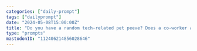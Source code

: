 ```yaml
---
categories: ["daily-prompt"]
tags: ["dailyprompt"]
date: "2024-05-08T15:00:00Z"
title: "Do you have a random tech-related pet peeve? Does a co-worker always open pull requests at the worst time? Does your boss send you a slack message immediately after emailing you to tell you about the email?"
type: "prompts"
mastodonID: "112406214856028646"
---
```

